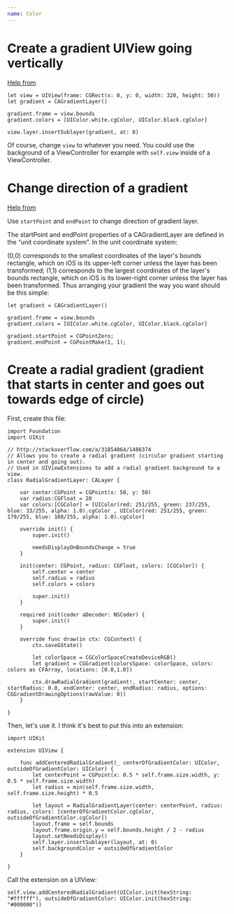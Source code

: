 ```yaml
---
name: Color
---
```


# Create a gradient UIView going vertically

[Help from](http://stackoverflow.com/a/23074591/1486374)

```
let view = UIView(frame: CGRect(x: 0, y: 0, width: 320, height: 50))
let gradient = CAGradientLayer()

gradient.frame = view.bounds
gradient.colors = [UIColor.white.cgColor, UIColor.black.cgColor]

view.layer.insertSublayer(gradient, at: 0)
```

Of course, change `view` to whatever you need. You could use the background of a ViewController for example with `self.view` inside of a ViewController.

# Change direction of a gradient

[Help from](http://stackoverflow.com/a/20387923/1486374)

Use `startPoint` and `endPoint` to change direction of gradient layer.

The startPoint and endPoint properties of a CAGradientLayer are defined in the “unit coordinate system”. In the unit coordinate system:

(0,0) corresponds to the smallest coordinates of the layer's bounds rectangle, which on iOS is its upper-left corner unless the layer has been transformed;
(1,1) corresponds to the largest coordinates of the layer's bounds rectangle, which on iOS is its lower-right corner unless the layer has been transformed.
Thus arranging your gradient the way you want should be this simple:

```
let gradient = CAGradientLayer()

gradient.frame = view.bounds
gradient.colors = [UIColor.white.cgColor, UIColor.black.cgColor]

gradient.startPoint = CGPointZero;
gradient.endPoint = CGPointMake(1, 1);
```

# Create a radial gradient (gradient that starts in center and goes out towards edge of circle)

First, create this file:

```
import Foundation
import UIKit

// http://stackoverflow.com/a/31854064/1486374
// Allows you to create a radial gradient (circular gradient starting in center and going out).
// Used in UIViewExtensions to add a radial gradient background to a view.
class RadialGradientLayer: CALayer {

    var center:CGPoint = CGPoint(x: 50, y: 50)
    var radius:CGFloat = 20
    var colors:[CGColor] = [UIColor(red: 251/255, green: 237/255, blue: 33/255, alpha: 1.0).cgColor , UIColor(red: 251/255, green: 179/255, blue: 108/255, alpha: 1.0).cgColor]

    override init() {
        super.init()

        needsDisplayOnBoundsChange = true
    }

    init(center: CGPoint, radius: CGFloat, colors: [CGColor]) {
        self.center = center
        self.radius = radius
        self.colors = colors

        super.init()
    }

    required init(coder aDecoder: NSCoder) {
        super.init()
    }

    override func draw(in ctx: CGContext) {
        ctx.saveGState()

        let colorSpace = CGColorSpaceCreateDeviceRGB()
        let gradient = CGGradient(colorsSpace: colorSpace, colors: colors as CFArray, locations: [0.0,1.0])

        ctx.drawRadialGradient(gradient!, startCenter: center, startRadius: 0.0, endCenter: center, endRadius: radius, options: CGGradientDrawingOptions(rawValue: 0))
    }

}
```

Then, let's use it. I think it's best to put this into an extension:

```
import UIKit

extension UIView {

    func addCenteredRadialGradient(_ centerOfGradientColor: UIColor, outsideOfGradientColor: UIColor) {
        let centerPoint = CGPoint(x: 0.5 * self.frame.size.width, y: 0.5 * self.frame.size.width)
        let radius = min(self.frame.size.width, self.frame.size.height) * 0.5

        let layout = RadialGradientLayer(center: centerPoint, radius: radius, colors: [centerOfGradientColor.cgColor, outsideOfGradientColor.cgColor])
        layout.frame = self.bounds
        layout.frame.origin.y = self.bounds.height / 2 - radius
        layout.setNeedsDisplay()
        self.layer.insertSublayer(layout, at: 0)
        self.backgroundColor = outsideOfGradientColor
    }

}
```

Call the extension on a UIView:

```
self.view.addCenteredRadialGradient(UIColor.init(hexString: "#ffffff"), outsideOfGradientColor: UIColor.init(hexString: "#000000"))
```
